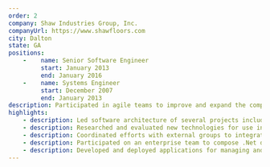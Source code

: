 ```yaml
---
order: 2
company: Shaw Industries Group, Inc.
companyUrl: https://www.shawfloors.com
city: Dalton
state: GA
positions:
    -    name: Senior Software Engineer
         start: January 2013
         end: January 2016
    -    name: Systems Engineer
         start: December 2007
         end: January 2013
description: Participated in agile teams to improve and expand the company’s existing library of applications. Projects ranged from integration with external systems via web services to developing websites and desktop applications for the manufacturing floor.
highlights:
    - description: Led software architecture of several projects including a custom service bus, an efficiency and production tracking system, and a proprietary manufacturing process.
    - description: Researched and evaluated new technologies for use in application development and led several presentations to encourage technical growth within the group.
    - description: Coordinated efforts with external groups to integrate shop floor systems into HMI and order management applications on the manufacturing floor.
    - description: Participated on an enterprise team to compose .Net development standards for the organization.
    - description: Developed and deployed applications for managing and tracking production in a large-scale manufacturing environment.
---
```

